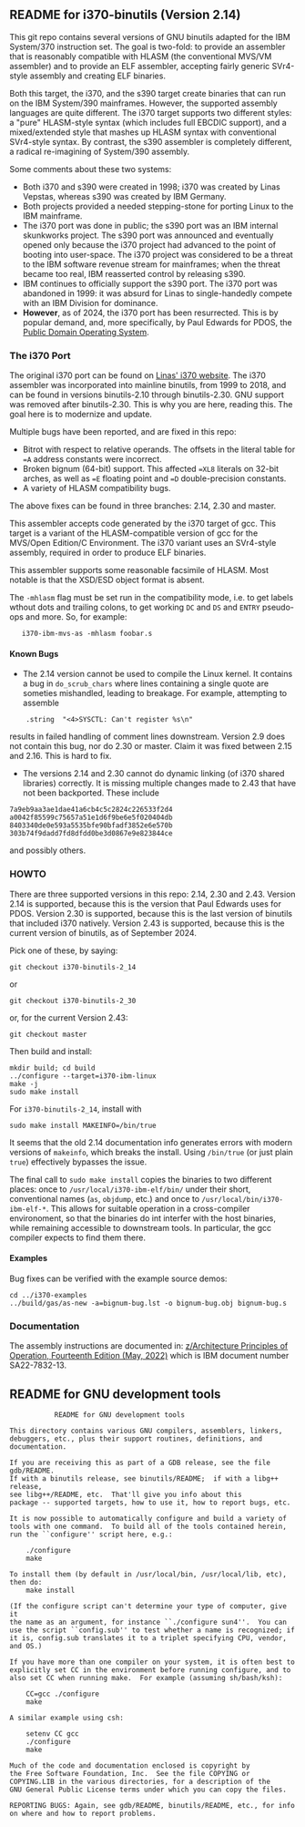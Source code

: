 README for i370-binutils (Version 2.14)
---------------------------------------
This git repo contains several versions of GNU binutils adapted for
the IBM System/370 instruction set. The goal is two-fold: to provide
an assembler that is reasonably compatible with HLASM (the conventional
MVS/VM assembler) and to provide an ELF assembler, accepting fairly
generic SVr4-style assembly and creating ELF binaries.

Both this target, the i370, and the s390 target create binaries that can
run on the IBM System/390 mainframes. However, the supported assembly
languages are quite different. The i370 target supports two different
styles: a "pure" HLASM-style syntax (which includes full EBCDIC support),
and a mixed/extended style that mashes up HLASM syntax with conventional
SVr4-style syntax. By contrast, the s390 assembler is completely
different, a radical re-imagining of System/390 assembly.

Some comments about these two systems:
* Both i370 and s390 were created in 1998; i370 was created by Linas
  Vepstas, whereas s390 was created by IBM Germany.
* Both projects provided a needed stepping-stone for porting Linux to
  the IBM mainframe.
* The i370 port was done in public; the s390 port was an IBM internal
  skunkworks project. The s390 port was announced and eventually opened
  only because the i370 project had advanced to the point of booting
  into user-space. The i370 project was considered to be a threat to
  the IBM software revenue stream for mainframes; when the threat became
  too real, IBM reasserted control by releasing s390.
* IBM continues to officially support the s390 port. The i370 port was
  abandoned in 1999: it was absurd for Linas to single-handedly compete
  with an IBM Division for dominance.
* __However__, as of 2024, the i370 port has been resurrected. This is
  by popular demand, and, more specifically, by Paul Edwards for PDOS,
  the [Public Domain Operating System](http://www.pdos.org).

### The i370 Port
The original i370 port can be found on
[Linas' i370 website](https://linas.org/linux/i370/i370.html). The i370
assembler was incorporated into mainline binutils, from 1999 to 2018,
and can be found in versions binutils-2.10 through binutils-2.30. GNU
support was removed after binutils-2.30. This is why you are here,
reading this. The goal here is to modernize and update.

Multiple bugs have been reported, and are fixed in this repo:
* Bitrot with respect to relative operands. The offsets in the literal
  table for `=A` address constants were incorrect.
* Broken bignum (64-bit) support. This affected `=XL8` literals on
  32-bit arches, as well as `=E` floating point and `=D`
  double-precision constants.
* A variety of HLASM compatibility bugs.

The above fixes can be found in three branches: 2.14, 2.30 and master.

This assembler accepts code generated by the i370 target of gcc. This
target is a variant of the HLASM-compatible version of gcc for the
MVS/Open Edition/C Environment. The i370 variant uses an SVr4-style
assembly, required in order to produce ELF binaries.

This assembler supports some reasonable facsimile of HLASM.
Most notable is that the XSD/ESD object format is absent.

The `-mhlasm` flag must be set run in the compatibility mode,
i.e. to get labels wthout dots and trailing colons, to get working
`DC` and `DS` and `ENTRY` pseudo-ops and more.  So, for example:
```
   i370-ibm-mvs-as -mhlasm foobar.s
```

#### Known Bugs
* The 2.14 version cannot be used to compile the Linux kernel. It
  contains a bug in `do_scrub_chars` where lines containing a
  single quote are someties mishandled, leading to breakage.
  For example, attempting to assemble
```
    .string  "<4>SYSCTL: Can't register %s\n"
```
  results in failed handling of comment lines downstream.
  Version 2.9 does not contain this bug, nor do 2.30 or master.
  Claim it was fixed between 2.15 and 2.16. This is hard to fix.

* The versions 2.14 and 2.30 cannot do dynamic linking (of i370 shared
  libraries) correctly. It is missing multiple changes made to 2.43
  that have not been backported. These include
```
7a9eb9aa3ae1dae41a6cb4c5c2824c226533f2d4
a0042f85599c75657a51e1d6f9be6e5f020404db
8403340de0e593a5535bfe90bfadf3852e6e570b
303b74f9dadd7fd8dfdd0be3d0867e9e823844ce
```
  and possibly others.



### HOWTO
There are three supported versions in this repo: 2.14, 2.30 and 2.43.
Version 2.14 is supported, because this is the version that Paul Edwards
uses for PDOS. Version 2.30 is supported, because this is the last
version of binutils that included i370 natively. Version 2.43 is
supported, because this is the current version of binutils, as of
September 2024.

Pick one of these, by saying:
```
git checkout i370-binutils-2_14
```
or
```
git checkout i370-binutils-2_30
```
or, for the current Version 2.43:
```
git checkout master
```

Then build and install:
```
mkdir build; cd build
../configure --target=i370-ibm-linux
make -j
sudo make install
```
For `i370-binutils-2_14`, install with
```
sudo make install MAKEINFO=/bin/true
```
It seems that the old 2.14 documentation info generates errors with
modern versions of `makeinfo`, which breaks the install. Using
`/bin/true` (or just plain `true`) effectively bypasses the issue.

The final call to `sudo make install` copies the binaries to two
different places: once to `/usr/local/i370-ibm-elf/bin/` under their
short, conventional names (`as`, `objdump`, etc.) and once to
`/usr/local/bin/i370-ibm-elf-*`. This allows for suitable operation
in a cross-compiler environoment, so that the binaries do int interfer
with the host binaries, while remaining accessible to downstream tools.
In particular, the gcc compiler expects to find them there.

#### Examples
Bug fixes can be verified with the example source demos:
```
cd ../i370-examples
../build/gas/as-new -a=bignum-bug.lst -o bignum-bug.obj bignum-bug.s
```


### Documentation
The assembly instructions are documented in:
[z/Architecture Principles of Operation, Fourteenth Edition (May,
2022)](https://www.ibm.com/docs/en/module_1678991624569/pdf/SA22-7832-13.pdf)
which is IBM document number SA22-7832-13.

README for GNU development tools
--------------------------------
```
		   README for GNU development tools

This directory contains various GNU compilers, assemblers, linkers,
debuggers, etc., plus their support routines, definitions, and documentation.

If you are receiving this as part of a GDB release, see the file gdb/README.
If with a binutils release, see binutils/README;  if with a libg++ release,
see libg++/README, etc.  That'll give you info about this
package -- supported targets, how to use it, how to report bugs, etc.

It is now possible to automatically configure and build a variety of
tools with one command.  To build all of the tools contained herein,
run the ``configure'' script here, e.g.:

	./configure
	make

To install them (by default in /usr/local/bin, /usr/local/lib, etc),
then do:
	make install

(If the configure script can't determine your type of computer, give it
the name as an argument, for instance ``./configure sun4''.  You can
use the script ``config.sub'' to test whether a name is recognized; if
it is, config.sub translates it to a triplet specifying CPU, vendor,
and OS.)

If you have more than one compiler on your system, it is often best to
explicitly set CC in the environment before running configure, and to
also set CC when running make.  For example (assuming sh/bash/ksh):

	CC=gcc ./configure
	make

A similar example using csh:

	setenv CC gcc
	./configure
	make

Much of the code and documentation enclosed is copyright by
the Free Software Foundation, Inc.  See the file COPYING or
COPYING.LIB in the various directories, for a description of the
GNU General Public License terms under which you can copy the files.

REPORTING BUGS: Again, see gdb/README, binutils/README, etc., for info
on where and how to report problems.
```
